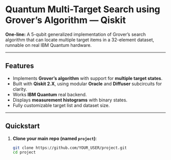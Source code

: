 # Quantum Multi-Target Search using Grover’s Algorithm — Qiskit

**One-line:** A 5-qubit generalized implementation of Grover’s search algorithm that can locate multiple target items in a 32-element dataset, runnable on real IBM Quantum hardware.

---

##  Features

- Implements **Grover’s algorithm** with support for **multiple target states**.  
- Built with **Qiskit 2.X**, using modular **Oracle** and **Diffuser** subcircuits for clarity.  
- Works **IBM Quantum** real backend.  
- Displays **measurement histograms** with binary states.  
- Fully customizable target list and dataset size.

---

##  Quickstart

1. **Clone your main repo (named `project`)**:

   ```bash
   git clone https://github.com/YOUR_USER/project.git
   cd project
